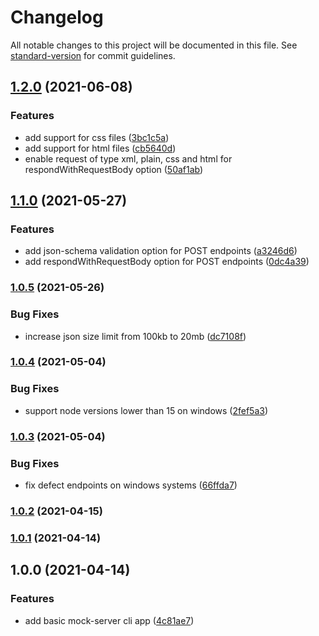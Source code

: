 # Changelog

All notable changes to this project will be documented in this file. See [standard-version](https://github.com/conventional-changelog/standard-version) for commit guidelines.

## [1.2.0](https://github.com/diva-e/servemocks/compare/v1.1.0...v1.2.0) (2021-06-08)

### Features

* add support for css files ([3bc1c5a](https://github.com/diva-e/servemocks/commit/3bc1c5a0fa2e805b3f8446c8ac40140b4e93e230))
* add support for html files ([cb5640d](https://github.com/diva-e/servemocks/commit/cb5640d4e724cf873819a3cc9d46ea8749fc6f48))
* enable request of type xml, plain, css and html  for respondWithRequestBody option ([50af1ab](https://github.com/diva-e/servemocks/commit/50af1ab7ccfe2ab90a3ba3ce6fe926be3a28bfaa))

## [1.1.0](https://github.com/diva-e/servemocks/compare/v1.0.5...v1.1.0) (2021-05-27)

### Features

* add json-schema validation option for POST endpoints ([a3246d6](https://github.com/diva-e/servemocks/commit/a3246d68023c5b5304461635bd7f646a94d7cd4e))
* add respondWithRequestBody option for POST endpoints ([0dc4a39](https://github.com/diva-e/servemocks/commit/0dc4a394dbac02287ef1fe350f734ecff40fdbf0))

### [1.0.5](https://github.com/diva-e/servemocks/compare/v1.0.4...v1.0.5) (2021-05-26)

### Bug Fixes

* increase json size limit from 100kb to 20mb ([dc7108f](https://github.com/diva-e/servemocks/commit/dc7108f8d93e7ab2cac6e6e534f18ba173c660e7))

### [1.0.4](https://github.com/diva-e/servemocks/compare/v1.0.3...v1.0.4) (2021-05-04)

### Bug Fixes

* support node versions lower than 15 on windows ([2fef5a3](https://github.com/diva-e/servemocks/commit/2fef5a37c65d05eaa29664c8e3f5e039836947cf))

### [1.0.3](https://github.com/diva-e/servemocks/compare/v1.0.2...v1.0.3) (2021-05-04)

### Bug Fixes

* fix defect endpoints on windows systems ([66ffda7](https://github.com/diva-e/servemocks/commit/66ffda707174efd8a6720b291392873d709ffa2c))

### [1.0.2](https://github.com/diva-e/servemocks/compare/v1.0.1...v1.0.2) (2021-04-15)

### [1.0.1](https://github.com/diva-e/servemocks/compare/v1.0.0...v1.0.1) (2021-04-14)

## 1.0.0 (2021-04-14)

### Features

* add basic mock-server cli app ([4c81ae7](https://github.com/eisverticker/servemocks/commit/4c81ae7940191746b7844f672454eedfe54a4d27))
